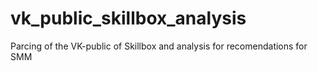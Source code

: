 # vk_public_skillbox_analysis
Parcing of the VK-public of Skillbox and analysis for recomendations for SMM
